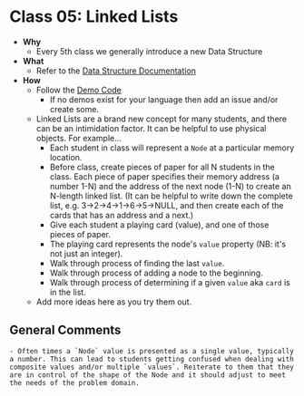 # Class 05: Linked Lists

- **Why**
    - Every 5th class we generally introduce a new Data Structure
- **What**
    - Refer to the [Data Structure Documentation](./resources/singly_linked_list.md)
- **How**
    - Follow the [Demo Code](./demos)
      - If no demos exist for your language then add an issue and/or create some.
    - Linked Lists are a brand new concept for many students, and there can be an intimidation factor. It can be helpful to use physical objects. For example...
      - Each student in class will represent a `Node` at a particular memory location.
      - Before class, create pieces of paper for all N students in the class. Each piece of paper specifies their memory address (a number 1-N) and the address of the next node (1-N) to create an N-length linked list. (It can be helpful to write down the complete list, e.g. 3->2->4->1->6->5->NULL, and then create each of the cards that has an address and a next.)
      - Give each student a playing card (value), and one of those pieces of paper.
      - The playing card represents the node's `value` property (NB: it's not just an integer).
      - Walk through process of finding the last `value`.
      - Walk through process of adding a node to the beginning.
      - Walk through process of determining if a given `value` aka `card` is in the list.
    - Add more ideas here as you try them out.

## General Comments

    - Often times a `Node` value is presented as a single value, typically a number. This can lead to students getting confused when dealing with composite values and/or multiple `values`. Reiterate to them that they are in control of the shape of the Node and it should adjust to meet the needs of the problem domain.

